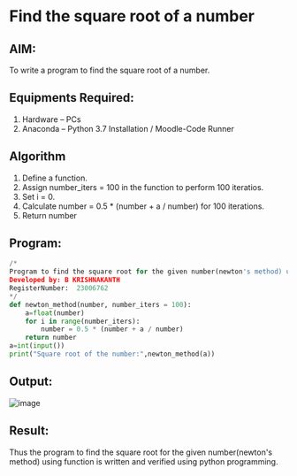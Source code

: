 # Find the square root of a number

## AIM:
To write a program to find the square root of a number.

## Equipments Required:
1. Hardware – PCs
2. Anaconda – Python 3.7 Installation / Moodle-Code Runner

## Algorithm
1. Define a function.
2. Assign number_iters = 100 in the function to perform 100 iteratios.
3. Set i = 0.
4. Calculate  number = 0.5 * (number + a / number) for 100 iterations.
5. Return number

## Program:
```python 
/*
Program to find the square root for the given number(newton's method) using function.
Developed by: B KRISHNAKANTH
RegisterNumber:  23006762
*/
def newton_method(number, number_iters = 100):
    a=float(number)
    for i in range(number_iters):
        number = 0.5 * (number + a / number)
    return number 
a=int(input())
print("Square root of the number:",newton_method(a))
```

## Output:

![image](https://github.com/Krishnakanth23006762/Square-root-of-a-number/assets/138849446/433b3be3-5abe-41d1-9644-19e9e9f78ba6)


## Result:
Thus the program to find the square root for the given number(newton's method) using function is written and verified using python programming.
